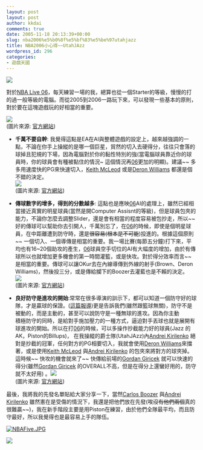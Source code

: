 ```yaml
---
layout: post
layout: post
author: kkdai
comments: true
date: 2005-11-18 20:13:39+00:00
slug: nba2006%e5%b0%8f%e5%bf%83%e5%be%97utahjazz
title: NBA2006小心得~~UtahJAzz
wordpress_id: 296
categories:
- 遊戲天國
---
```


![](http://images.amazon.com/images/P/B000930DMI.01.LZZZZZZZ.jpg)

對於[NBA Live 06](http://www.easports.com/nbalive06/index.jsp)，每天練習一場的我，總算也從一個Starter的等級，慢慢的打的過一般等級的電腦。而從2005到2006一路玩下來，可以發現一些基本的原則，對於要在這塊遊戲玩的好相當的重要。

![](http://images.ea.com/sports/marchmadness06/_img/screenshots/1ps2.jpg)  
(圖片來源: [官方網站](http://www.easports.com/theater.jsp?media=screenshots))

  * **千萬不要自幹**: 我覺得這點是EA在AI與整體遊戲的設定上，越來越強調的一點，不論在你手上操縱的是哪一個巨星，貿然的切入去硬得分，往往只會落的球掉且犯規的下場，因為電腦對於你的黏性特別的強(當電腦球員靠近你的球員時，你的球員會有種被黏住的情況~ 這個情況再[06](http://www.easports.com/nbalive06/index.jsp)更加的明顯)。建議~~ 多多用速度快的PG來快速切入，[Keith McLeod](http://www.nba.com/playerfile/keith_mcleod/index.html?nav=page) 或是[Deron Williams](http://www.nba.com/playerfile/deron_williams/index.html?nav=page) 都還是個不錯的決定。  
![](http://images.ea.com/sports/marchmadness06/_img/screenshots/3xbox.jpg)  
(圖片來源: [官方網站](http://www.easports.com/theater.jsp?media=screenshots))  
  

  * **傳球數字的增多，得到的分數越多**: 這點也是應映[06](http://www.easports.com/nbalive06/index.jsp)AI的處理上，雖然已經相當接近真實的明星球員(當然是開Computer Assisnt的等級)，但是球員包夾的能力，不論你怎麼去調整Slider，還是會有相當的程度容易被包抄走，所以~~ 好的傳球可以幫助你去引開人，千萬別忘了，在[06](http://www.easports.com/nbalive06/index.jsp)的時候，即使是個明星球員，在中距離遭到防守時，還是~~很容易(根本是不可能~~)投進的。根據這個原則~~ 一個切入、一個導傳是相當的重要。我一場比賽(每節五分鐘)打下來，平均也有16~20個助攻的產生，[06](http://www.easports.com/nbalive06/index.jsp)球員空手切位的AI有大幅度的增加，由於有傳球所以也就增加更多機會的第一時間灌籃，或是快攻。對於得分效率而言~~是相當的重要。傳球可以讓OKur去在內線導傳到外線的射手(Brown、Deron Williams)，然後投三分，或是傳給攔下的Boozer去灌藍也是不賴的決定。  
![](http://images.ea.com/sports/marchmadness06/_img/screenshots/5ps2.jpg)  
(圖片來源: [官方網站](http://www.easports.com/theater.jsp?media=screenshots))  
  

  * **良好防守是進攻的開始**:常常在很多導演的訓示下，都可以知道一個防守好的球隊，才是贏球的保證。([這篇報導](http://sports.people.com.cn/GB/22134/22136/3848739.html))更是告訴我們(雖然跟籃球無關)，防守不是被動的，而是主動的，甚至可以說防守是一種無球的進攻。因為你主動  
積極防守的同時，是給對手施加壓力的一種方式，逼迫對手丟球也就是展開有球進攻的開始。所以在打[06](http://www.easports.com/nbalive06/index.jsp)的時候，可以多操作抄截能力好的球員(Jazz 的AK，Piston的Billups)， 在我操縱的爵士隊(UtahJAzz)內[Andrei Kirilenko](http://www.nba.com/playerfile/andrei_kirilenko/index.html?nav=page) 絕對是抄截的冠軍，任何對方的PG相要切入，我就會使用[Deron Williams](http://www.nba.com/playerfile/deron_williams/index.html?nav=page)來擋著，或是使用[Keith McLeod](http://www.nba.com/playerfile/keith_mcleod/index.html?nav=page) 與[Andrei Kirilenko](http://www.nba.com/playerfile/andrei_kirilenko/index.html?nav=page) 的包夾來將對方的球夾掉。這時候~~ 快攻的機會就來了~~ 快傳給前場的[Gordan Giricek](http://www.nba.com/playerfile/gordan_giricek/index.html?nav=page) 就可以快速的得分(雖然[Gordan Giricek](http://www.nba.com/playerfile/gordan_giricek/index.html?nav=page) 的OVERALL不高，但是在得分上還蠻好用的，防守就不太好用) 。![](http://images.ea.com/sports/marchmadness06/_img/screenshots/5xbox.jpg)  
(圖片來源: [官方網站](http://www.easports.com/theater.jsp?media=screenshots))  
  


最後，我將我的先發名單貼給大家分享一下，當然[Carlos Boozer](http://www.nba.com/playerfile/carlos_boozer/index.html?nav=page) 與[Andrei Kirilenko](http://www.nba.com/playerfile/andrei_kirilenko/index.html?nav=page) 雖然憲在是受傷的情況下，我還是把他們放在先發(唉~~沒有他們兩個~~真的很難贏~~)，我在新手階段主要是用Piston在練習，由於他們全隊最平均，而且防守最好，所以我覺得也是最容易上手的隊伍。

[![NBAFive.JPG](http://www.evanlin.com/blog/archives/20051119/NBAFive-thumb.JPG)](http://www.evanlin.com/blog/archives/20051119/NBAFive.JPG)

[![](http://www.nba.com/media/jazz/ultimate-fan-mobile-pop-up.gif)](http://www.nba.com/webAction?actionId=jumpMaster&ref=jazz'Popup&dest=/jazz/promotions/Ultimate_Jazz_FanMobile.jsp) 
